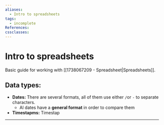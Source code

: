 ```yaml
---
aliases:
  - Intro to spreadsheets
tags:
  - incomplete
References:
cssclasses:
---
```

# Intro to spreadsheets
Basic guide for working with [[1738067209 - Spreadsheet|Spreadsheets]]. 

## Data types:

+ **Dates:** There are several formats, all of them use either `/`or `-` to separate characters. 
	+ Al dates have a **general format** in order to compare them
+ **Timestapms:** Timestap

***